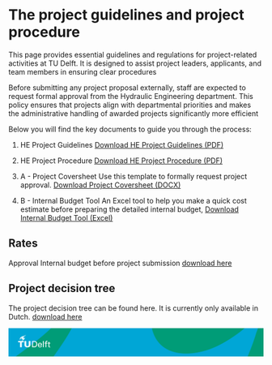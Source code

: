 # The project guidelines and project procedure

This page provides essential guidelines and regulations for project-related activities at TU Delft. It is designed to assist project leaders, applicants, and team members in ensuring clear procedures

Before submitting any project proposal externally, staff are expected to request formal approval from the Hydraulic Engineering department. This policy ensures that projects align with departmental priorities and makes the administrative handling of awarded projects significantly more efficient

Below you will find the key documents to guide you through the process:

1. HE Project Guidelines
 [Download HE Project Guidelines (PDF)](../Finance/Appendices//Hydraulic%20Engineering%20–%20%20Project%20%20Guidelines%2020022025.pdf)
1. HE Project Procedure
[Download HE Project Procedure (PDF)](../Finance/Appendices/HE_Project_procedure_2025.03.20.pdf) 

1. A - Project Coversheet
Use this template to formally request project approval. 
[Download Project Coversheet (DOCX)](../Finance/Appendices/HE_Project_procedure_Project_cover_sheet_2025.03.20.docx)

1. B - Internal Budget Tool 
An Excel tool to help you make a quick cost estimate before preparing the detailed internal budget,
[Download Internal Budget Tool (Excel)](../Finance/Appendices/Calculation_tool_projects_version1.2.xlsx)




## Rates

Approval Internal budget before project submission
[download here](.././Finance/Appendices/2025.02_Approval_internal_budget_before_project_submission.pdf)


## Project decision tree

The project decision tree can be found here. It is currently only available in Dutch.
[download here](../Finance/Appendices/Projecten_beslisboom_Finance_TU_Delft.pdf)


 ![footer](../figures/footer-tudelft.jpg)